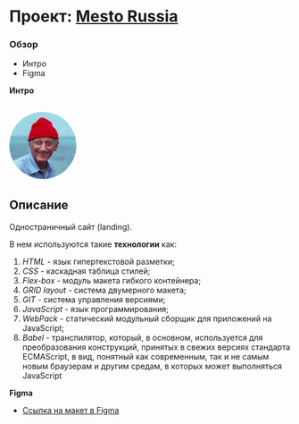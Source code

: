 # Проект: [Mesto Russia](https://baronpenteract.github.io/mesto/index.html)


### Обзор
* Интро
* Figma

**Интро**

![mesto russia](src/images/icons/favicon.png)
---
## Описание
Одностраничный сайт (landing).

В нем используются такие __технологии__ как:
1. *HTML* - язык гипертекстовой разметки;
2. *CSS* - каскадная таблица стилей;
3. *Flex-box* - модуль макета гибкого контейнера;
4. *GRID layout* - система двумерного макета;
3. *GIT* - система управления версиями;
4. *JavaScript* - язык программирования;
5. *WebPack* - статический модульный сборщик для приложений на JavaScript;
6. *Babel* - транспилятор, который, в основном, используется для преобразования конструкций, принятых в свежих версиях стандарта ECMAScript, в вид, понятный как современным, так и не самым новым браузерам и другим средам, в которых может выполняться JavaScript

**Figma**

* [Ссылка на макет в Figma](https://www.figma.com/file/2cn9N9jSkmxD84oJik7xL7/JavaScript.-Sprint-4?node-id=0%3A1)

